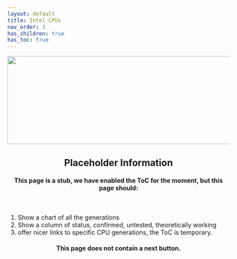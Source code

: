 ```yaml
---
layout: default
title: Intel CPUs
nav_order: 3
has_children: true
has_toc: true
---
```


<style>
  .next-button-container {
      text-align: right;
    }

  .next-button {
      top: 0px;
      bottom: 0px;
      left: 0px;
      right: 0px;
  }
</style>

<p align="center">
  <img width="650" height="200" src="../../../../assets/Headers/Header-Vendor-Intel.png">
</p>

<h2 align="center">Placeholder Information</h2>

<h4 align="center">This page is a stub, we have enabled the ToC for the moment, but this page should:</h4>
<br>

1. Show a chart of all the generations
2. Show a column of status, confirmed, untested, theoretically working
3. offer nicer links to specific CPU generations, the ToC is temporary.

<h4 align="center">This page does not contain a next button.</h4>
<br>
